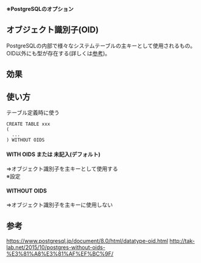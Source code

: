 **※PostgreSQLのオプション**

## オブジェクト識別子(OID)
PostgreSQLの内部で様々なシステムテーブルの主キーとして使用されるもの。
OID以外にも型が存在する(詳しくは[参考]())。

## 効果


## 使い方
テーブル定義時に使う
```
CREATE TABLE xxx
(
  ...
) WITHOUT OIDS
```

#### WITH OIDS または 未記入(デフォルト)
⇒オブジェクト識別子を主キーとして使用する  
※設定

#### WITHOUT OIDS
⇒オブジェクト識別子を主キーに使用しない

## 参考
https://www.postgresql.jp/document/8.0/html/datatype-oid.html
http://tak-lab.net/2015/10/postgres-without-oids-%E3%81%A8%E3%81%AF%EF%BC%9F/
